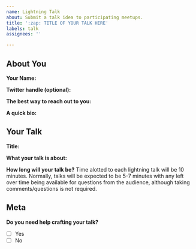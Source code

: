 ```yaml
---
name: Lightning Talk
about: Submit a talk idea to participating meetups.
title: ':zap: TITLE OF YOUR TALK HERE'
labels: talk
assignees: ''

---
```


## About You

**Your Name:**

**Twitter handle (optional):** 

**The best way to reach out to you:**

**A quick bio:**

## Your Talk

**Title:**

**What your talk is about:**

**How long will your talk be?**
Time alotted to each lightning talk will be 10 minutes. Normally, talks will be expected to be 5-7 minutes with any left over time being available for questions from the audience, although taking comments/questions is not required.

## Meta

**Do you need help crafting your talk?**
- [ ] Yes
- [ ] No